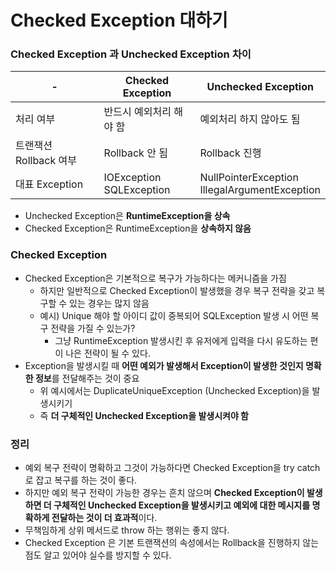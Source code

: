 # Checked Exception 대하기
### Checked Exception 과 Unchecked Exception 차이
|-|Checked Exception|Unchecked Exception|
|---|---|---|
|처리 여부|반드시 예외처리 해야 함|예외처리 하지 않아도 됨|
|트랜잭션 Rollback 여부|Rollback 안 됨|Rollback 진행|
|대표 Exception|IOException <br/> SQLException|NullPointerException <br/> IllegalArgumentException|
* Unchecked Exception은 **RuntimeException을 상속**
* Checked Exception은 RuntimeException을 **상속하지 않음**
### Checked Exception
* Checked Exception은 기본적으로 복구가 가능하다는 메커니즘을 가짐
	* 하지만 일반적으로 Checked Exception이 발생했을 경우 복구 전략을 갖고 복구할 수 있는 경우는 많지 않음
    * 예시) Unique 해야 할 아이디 값이 중복되어 SQLException 발생 시 어떤 복구 전략을 가질 수 있는가?
      * 그냥 RuntimeException 발생시킨 후 유저에게 입력을 다시 유도하는 편이 나은 전략이 될 수 있다.
* Exception을 발생시킬 때 **어떤 예외가 발생해서 Exception이 발생한 것인지 명확한 정보**를 전달해주는 것이 중요
  * 위 예시에서는 DuplicateUniqueException (Unchecked Exception)을 발생시키기
  * 즉 **더 구체적인 Unchecked Exception을 발생시켜야 함**
### 정리
* 예외 복구 전략이 명확하고 그것이 가능하다면 Checked Exception을 try catch 로 잡고 복구를 하는 것이 좋다.
* 하지만 예외 복구 전략이 가능한 경우는 흔치 않으며 **Checked Exception이 발생하면 더 구체적인 Unchecked Exception을 발생시키고 예외에 대한 메시지를 명확하게 전달하는 것이 더 효과적**이다.
* 무책임하게 상위 메서드로 throw 하는 행위는 좋지 않다.
* Checked Exception 은 기본 트랜잭션의 속성에서는 Rollback을 진행하지 않는 점도 알고 있어야 실수를 방지할 수 있다.

